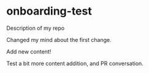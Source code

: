 # onboarding-test
Description of my repo

Changed my mind about the first change.

Add new content!


Test a bit more content addition, and PR conversation.
